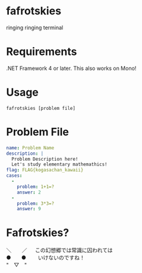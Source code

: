 fafrotskies
===========

ringing ringing terminal

# Requirements
.NET Framework 4 or later. This also works on Mono!

# Usage
```
fafrotskies [problem file]
```

# Problem File
```yaml
name: Problem Name
description: |
  Problem Description here!
  Let's study elementary mathemathics!
flag: FLAG{kogasachan_kawaii}
cases:
  -
    problem: 1+1=?
    answer: 2
  -
    problem: 3*3=?
    answer: 9
```

# Fafrotskies?

＼　　／ 　 この幻想郷では常識に囚われては  
●　　●　　 いけないのですね！  
"　▽　"  
